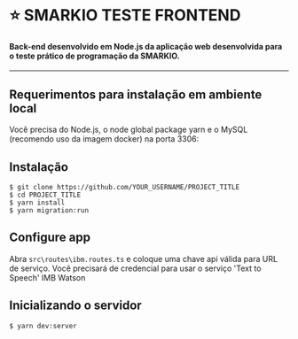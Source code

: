 # :star: SMARKIO TESTE FRONTEND

#### Back-end desenvolvido em Node.js da aplicação web desenvolvida para o teste prático de programação da SMARKIO.

---

## Requerimentos para instalação em ambiente local

Você precisa do Node.js, o node global package yarn e o MySQL (recomendo uso da imagem docker) na porta 3306:

## Instalação

    $ git clone https://github.com/YOUR_USERNAME/PROJECT_TITLE
    $ cd PROJECT_TITLE
    $ yarn install
    $ yarn migration:run

## Configure app

Abra `src\routes\ibm.routes.ts` e coloque uma chave api válida para URL de serviço. 
Você precisará de credencial para usar o serviço 'Text to Speech' IMB Watson

## Inicializando o servidor

    $ yarn dev:server

